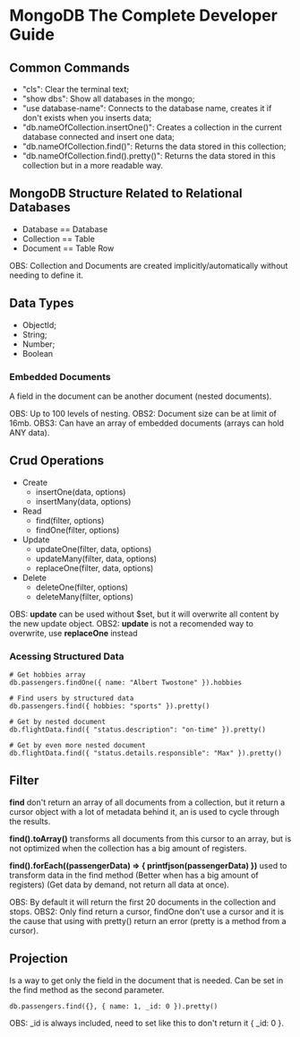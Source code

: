 # MongoDB The Complete Developer Guide

## Common Commands

- "cls": Clear the terminal text;
- "show dbs": Show all databases in the mongo;
- "use database-name": Connects to the database name, creates it if don't exists when you inserts data;
- "db.nameOfCollection.insertOne()": Creates a collection in the current database connected and insert one data;
- "db.nameOfCollection.find()": Returns the data stored in this collection;
- "db.nameOfCollection.find().pretty()": Returns the data stored in this collection but in a more readable way.

## MongoDB Structure Related to Relational Databases

- Database == Database
- Collection == Table
- Document == Table Row

OBS: Collection and Documents are created implicitly/automatically without needing to define it.

## Data Types

- ObjectId;
- String;
- Number;
- Boolean

### Embedded Documents

A field in the document can be another document (nested documents).

OBS: Up to 100 levels of nesting.
OBS2: Document size can be at limit of 16mb.
OBS3: Can have an array of embedded documents (arrays can hold ANY data).

## Crud Operations

- Create
  - insertOne(data, options)
  - insertMany(data, options)
- Read
  - find(filter, options)
  - findOne(filter, options)
- Update
  - updateOne(filter, data, options)
  - updateMany(filter, data, options)
  - replaceOne(filter, data, options)
- Delete
  - deleteOne(filter, options)
  - deleteMany(filter, options)

OBS: **update** can be used without $set, but it will overwrite all content by the new update object.
OBS2: **update** is not a recomended way to overwrite, use **replaceOne** instead

### Acessing Structured Data

```ssh
# Get hobbies array
db.passengers.findOne({ name: "Albert Twostone" }).hobbies

# Find users by structured data
db.passengers.find({ hobbies: "sports" }).pretty()

# Get by nested document
db.flightData.find({ "status.description": "on-time" }).pretty()

# Get by even more nested document
db.flightData.find({ "status.details.responsible": "Max" }).pretty()
```

## Filter

**find** don't return an array of all documents from a collection, but it return a cursor object with a lot of metadata behind it, an is used to cycle through the results.

**find().toArray()** transforms all documents from this cursor to an array, but is not optimized when the collection has a big amount of registers.

**find().forEach((passengerData) => { printfjson(passengerData) })** used to transform data in the find method (Better when has a big amount of registers) (Get data by demand, not return all data at once).

OBS: By default it will return the first 20 documents in the collection and stops.
OBS2: Only find return a cursor, findOne don't use a cursor and it is the cause that using with pretty() return an error (pretty is a method from a cursor).

## Projection

Is a way to get only the field in the document that is needed.
Can be set in the find method as the second parameter.

```ssh
db.passengers.find({}, { name: 1, _id: 0 }).pretty()
```

OBS: \_id is always included, need to set like this to don't return it { \_id: 0 }.
